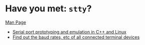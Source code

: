 # Have you met: `stty`?

[Man Page](https://man7.org/linux/man-pages/man1/stty.1.html)

- [Serial port prototyping and emulation in C++ and Linux](https://whatworks4me.wordpress.com/2012/12/10/serial-port-prototyping-and-emulation-in-c-and-linux/)
- [Find out the baud rates, etc of all connected terminal devices](https://www.geeksforgeeks.org/stty-command-in-linux-with-examples/)